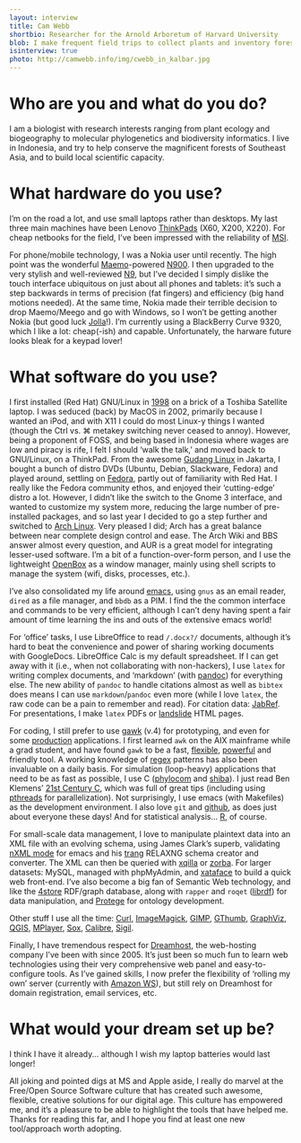 ```yaml
---
layout: interview
title: Cam Webb
shortbio: Researcher for the Arnold Arboretum of Harvard University
blob: I make frequent field trips to collect plants and inventory forest throughout Indonesia, then analyze and share the data using open-source tools.
isinterview: true
photo: http://camwebb.info/img/cwebb_in_kalbar.jpg
---
```


# Who are you and what do you do?

I am a biologist with research interests ranging from plant ecology
and biogeography to molecular phylogenetics and biodiversity
informatics. I live in Indonesia, and try to help conserve the
magnificent forests of Southeast Asia, and to build local scientific
capacity.

# What hardware do you use?

I’m on the road a lot, and use small laptops rather than desktops. My
last three main machines have been Lenovo
[ThinkPads](http://www.thinkwiki.org/) (X60, X200, X220). For cheap
netbooks for the field, I’ve been impressed with the reliability of
[MSI](http://www.msi.com/).

For phone/mobile technology, I was a Nokia user until recently. The high
point was the wonderful [Maemo](http://maemo.org/)-powered
[N900](http://en.wikipedia.org/wiki/Nokia_N900). I then upgraded to
the very stylish and well-reviewed
[N9](http://en.wikipedia.org/wiki/Nokia_N9), but I’ve decided I simply
dislike the touch interface ubiquitous on just about all phones
and tablets: it’s such a step backwards in terms of precision (fat
fingers) and efficiency (big hand motions needed). At the same time,
Nokia made their terrible decision to drop Maemo/Meego and go with
Windows, so I won’t be getting another Nokia (but good luck
[Jolla](http://jolla.com/)!). I’m currently using a BlackBerry Curve
9320, which I like a lot: cheap(-ish) and capable. Unfortunately, the
harware future looks bleak for a keypad lover!

# What software do you use?

I first installed (Red Hat) GNU/Linux in
[1998](http://linuxcounter.net/user/160056.html) on a brick of a
Toshiba Satellite laptop. I was seduced (back) by MacOS in 2002,
primarily because I wanted an iPod, and with X11 I could do most
Linux-y things I wanted (though the Ctrl vs. ⌘ metakey switching never
ceased to annoy). However, being a proponent of FOSS, and being based
in Indonesia where wages are low and piracy is rife, I felt I should
‘walk the talk,’ and moved back to GNU/Linux, on a ThinkPad. From the
awesome [Gudang Linux](http://gudanglinux.com/) in Jakarta, I bought a
bunch of distro DVDs (Ubuntu, Debian, Slackware, Fedora) and played
around, settling on [Fedora](http://fedoraproject.org/), partly out of
familiarity with Red Hat. I really like the Fedora community ethos,
and enjoyed their ‘cutting-edge’ distro a lot. However, I didn’t like
the switch to the Gnome 3 interface, and wanted to customize my system
more, reducing the large number of pre-installed packages, and so last
year I decided to go a step further and switched to
[Arch Linux](https://www.archlinux.org/). Very pleased I did; Arch has
a great balance between near complete design control and ease. The
Arch Wiki and BBS answer almost every question, and AUR is a great
model for integrating lesser-used software. I’m a bit of a
function-over-form person, and I use the lightweight
[OpenBox](http://openbox.org/) as a window manager, mainly using shell
scripts to manage the system (wifi, disks, processes,
etc.).

I’ve also consolidated my life around
[emacs](http://www.emacswiki.org/), using `gnus` as an email reader,
`dired` as a file manager, and `bbdb` as a PIM. I find the the common
interface and commands to be very efficient, although I can’t deny
having spent a fair amount of time learning the ins and outs of the
extensive emacs world!

For ‘office’ tasks, I use LibreOffice to read `/.docx?/` documents,
although it’s hard to beat the convenience and power of sharing
working documents with GoogleDocs. LibreOffice Calc is my default
spreadsheet. If I can get away with it (i.e., when not collaborating
with non-hackers), I use `latex` for writing complex documents, and
‘markdown’ (with [pandoc](http://johnmacfarlane.net/pandoc/)) for everything else. The new ability of
`pandoc` to handle citations almost as well as `bibtex` does means I can
use `markdown`/`pandoc` even more (while I love `latex`, the raw code
can be a pain to remember and read). For citation data:
[JabRef](http://jabref.sourceforge.net/). For presentations, I make
`latex` PDFs or [landslide](https://github.com/adamzap/landslide) HTML
pages.

For coding, I still prefer to use
[gawk](http://www.gnu.org/software/gawk/) (v.4) for prototyping, and even
for some [production](http://phylodiversity.net/phylomatic/)
applications. I first learned `awk` on the AIX mainframe while a grad
student, and have found `gawk` to be a fast,
[flexible](http://www.gnu.org/software/gawk/manual/gawk.html),
[powerful](http://www.gnu.org/software/gawk/manual/gawkinet/gawkinet.html)
and friendly tool. A working knowledge of
[regex](http://en.wikipedia.org/wiki/Regular_expression) patterns has
also been invaluable on a daily basis. For simulation (loop-heavy)
applications that need to be as fast as possible, I use C
([phylocom](http://phylodiversity.net/phylocom/) and
[shiba](http://phylodiversity.net/shiba/)). I just read Ben Klemens’
[21st Century C](http://shop.oreilly.com/product/0636920025108.do),
which was full of great tips (including using
[pthreads](http://en.wikipedia.org/wiki/POSIX_Threads) for
parallelization). Not surprisingly, I use emacs (with Makefiles) as
the development environment. I also love `git` and
[github](https://github.com/camwebb), as does just about everyone
these days! And for statistical
analysis... [R](http://www.r-project.org/), of course.

For small-scale data management, I love to manipulate plaintext data
into an XML file with an evolving schema, using James Clark’s superb, validating
[nXML mode](http://www.thaiopensource.com/nxml-mode/) for emacs and
his [trang](http://www.thaiopensource.com/relaxng/trang.html) RELAXNG
schema creator and converter. The XML can then be queried with
[xqilla](http://xqilla.sourceforge.net/HomePage) or
[zorba](http://www.zorba-xquery.com/). For larger datasets: MySQL,
managed with phpMyAdmin, and [xataface](http://xataface.com/) to build
a quick web front-end. I’ve also become a big fan of Semantic Web
technology, and like the [4store](http://4store.org/) RDF/graph
database, along with `rapper` and `roqet`
([librdf](http://librdf.org/)) for data manipulation, and
[Protege](http://protege.stanford.edu/) for ontology development.

Other stuff I use all the time: [Curl](http://curl.haxx.se/),
[ImageMagick](http://www.imagemagick.org/), [GIMP](http://www.gimp.org/),
[GThumb](https://live.gnome.org/gthumb),
[GraphViz](http://www.graphviz.org/), [QGIS](http://www.qgis.org/),
[MPlayer](http://www.mplayerhq.hu/),
[Sox](http://sox.sourceforge.net/),
[Calibre](http://calibre-ebook.com/), [Sigil](https://code.google.com/p/sigil/).

Finally, I have tremendous respect for
[Dreamhost](http://dreamhost.com/), the web-hosting company I’ve been
with since 2005. It’s just been so much fun to learn web technologies
using their very comprehensive web panel and easy-to-configure tools.
As I’ve gained skills, I now prefer the flexibility of ‘rolling my own’
server (currently with [Amazon WS](http://aws.amazon.com/AWS)), but
still rely on Dreamhost for domain registration, email services, etc.

# What would your dream set up be?

I think I have it already... although I wish my laptop batteries would
last longer!

All joking and pointed digs at MS and Apple aside, I really do marvel
at the Free/Open Source Software culture that has created such
awesome, flexible, creative solutions for our digital age. This
culture has empowered me, and it’s a pleasure to be able to highlight
the tools that have helped me. Thanks for reading this far, and I
hope you find at least one new tool/approach worth adopting.
